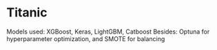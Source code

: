 # Titanic
Models used: XGBoost, Keras, LightGBM, Catboost
Besides: Optuna for hyperparameter optimization, and SMOTE for balancing
